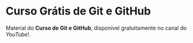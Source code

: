 # Curso Grátis de Git e GitHub
Material do **Curso de Git e GitHub**, disponível gratuitamente no canal do *YouTube*!.
